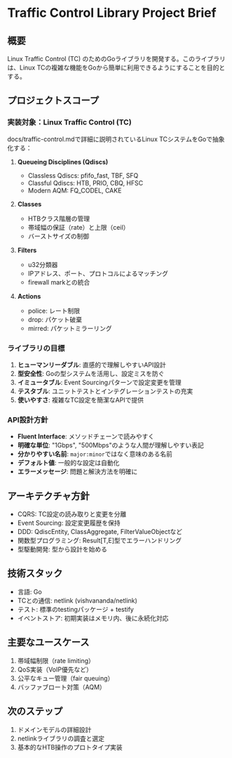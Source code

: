 # Traffic Control Library Project Brief

## 概要
Linux Traffic Control (TC) のためのGoライブラリを開発する。このライブラリは、Linux TCの複雑な機能をGoから簡単に利用できるようにすることを目的とする。

## プロジェクトスコープ

### 実装対象：Linux Traffic Control (TC)
docs/traffic-control.mdで詳細に説明されているLinux TCシステムをGoで抽象化する：

1. **Queueing Disciplines (Qdiscs)**
   - Classless Qdiscs: pfifo_fast, TBF, SFQ
   - Classful Qdiscs: HTB, PRIO, CBQ, HFSC
   - Modern AQM: FQ_CODEL, CAKE

2. **Classes**
   - HTBクラス階層の管理
   - 帯域幅の保証（rate）と上限（ceil）
   - バーストサイズの制御

3. **Filters**
   - u32分類器
   - IPアドレス、ポート、プロトコルによるマッチング
   - firewall markとの統合

4. **Actions**
   - police: レート制限
   - drop: パケット破棄
   - mirred: パケットミラーリング

### ライブラリの目標
1. **ヒューマンリーダブル**: 直感的で理解しやすいAPI設計
2. **型安全性**: Goの型システムを活用し、設定ミスを防ぐ
3. **イミュータブル**: Event Sourcingパターンで設定変更を管理
4. **テスタブル**: ユニットテストとインテグレーションテストの充実
5. **使いやすさ**: 複雑なTC設定を簡潔なAPIで提供

### API設計方針
- **Fluent Interface**: メソッドチェーンで読みやすく
- **明確な単位**: "1Gbps", "500Mbps"のような人間が理解しやすい表記
- **分かりやすい名前**: `major:minor`ではなく意味のある名前
- **デフォルト値**: 一般的な設定は自動化
- **エラーメッセージ**: 問題と解決方法を明確に

## アーキテクチャ方針
- CQRS: TC設定の読み取りと変更を分離
- Event Sourcing: 設定変更履歴を保持
- DDD: QdiscEntity, ClassAggregate, FilterValueObjectなど
- 関数型プログラミング: Result[T,E]型でエラーハンドリング
- 型駆動開発: 型から設計を始める

## 技術スタック
- 言語: Go
- TCとの通信: netlink (vishvananda/netlink)
- テスト: 標準のtestingパッケージ + testify
- イベントストア: 初期実装はメモリ内、後に永続化対応

## 主要なユースケース
1. 帯域幅制限（rate limiting）
2. QoS実装（VoIP優先など）
3. 公平なキュー管理（fair queuing）
4. バッファブロート対策（AQM）

## 次のステップ
1. ドメインモデルの詳細設計
2. netlinkライブラリの調査と選定
3. 基本的なHTB操作のプロトタイプ実装